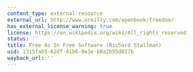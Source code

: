 ```yaml
---
content_type: external-resource
external_url: http://www.oreilly.com/openbook/freedom/
has_external_license_warning: true
license: https://en.wikipedia.org/wiki/All_rights_reserved
status: ''
title: Free As In Free Software (Richard Stallman)
uid: 1315fab5-62df-41b6-9e3e-b0a2b55d817b
wayback_url: ''
---
```

